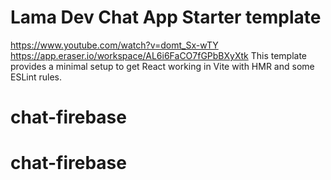 # Lama Dev Chat App Starter template
https://www.youtube.com/watch?v=domt_Sx-wTY
https://app.eraser.io/workspace/AL6i6FaCO7fGPbBXyXtk
This template provides a minimal setup to get React working in Vite with HMR and some ESLint rules.
# chat-firebase
# chat-firebase
